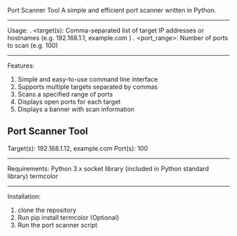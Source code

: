 Port Scanner Tool
A simple and efficient port scanner written in Python.

------------------------------------------------------------------------------------------------
Usage:
. <target(s): Comma-separated list of target IP addresses or hostnames (e.g. 192.168.1.1, example.com )
. <port_range>: Number of ports to scan (e.g. 100)

----------------------------------------------------------------------------------------------------

Features:
1. Simple and easy-to-use command line interface
2. Supports multiple targets separated by commas
3. Scans a specified range of ports
4. Displays open ports for each target
5. Displays a banner with scan information

Port Scanner Tool
------------------------------------------------------------------------------------------------

Target(s): 192.168.1.12, example.com
Port(s): 100

------------------------------------------------------------------------------------------------

Requirements:
Python 3.x
socket library (included in Python standard library)
termcolor

-----------------------------------------------------------------------------------------------------------------

Installation:
1. clone the repository
2. Run pip install termcolor (Optional)
3. Run the port scanner script